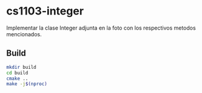# cs1103-integer

Implementar la clase Integer adjunta en la foto con los respectivos metodos mencionados.

## Build

```sh
mkdir build
cd build
cmake ..
make -j$(nproc)
```

